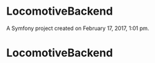 LocomotiveBackend
=================

A Symfony project created on February 17, 2017, 1:01 pm.
# LocomotiveBackend

